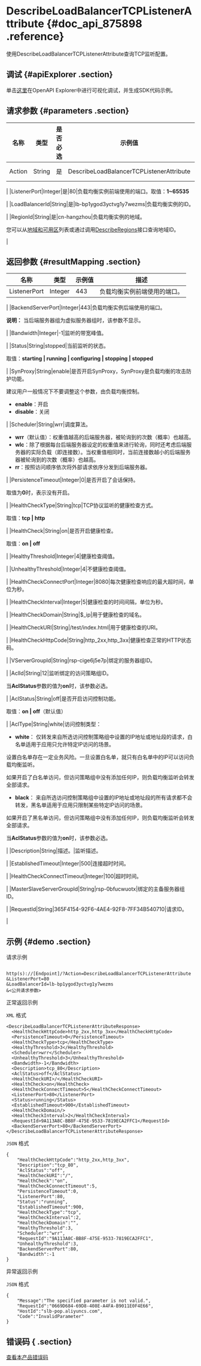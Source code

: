 # DescribeLoadBalancerTCPListenerAttribute {#doc_api_875898 .reference}

使用DescribeLoadBalancerTCPListenerAttribute查询TCP监听配置。

## 调试 {#apiExplorer .section}

单击[这里](https://api.aliyun.com/#product=Slb&api=DescribeLoadBalancerTCPListenerAttribute)在OpenAPI Explorer中进行可视化调试，并生成SDK代码示例。

## 请求参数 {#parameters .section}

|名称|类型|是否必选|示例值|描述|
|--|--|----|---|--|
|Action|String|是|DescribeLoadBalancerTCPListenerAttribute|要执行的操作。取值：**DescribeLoadBalancerTCPListenerAttribute**

 |
|ListenerPort|Integer|是|80|负载均衡实例前端使用的端口。取值：**1~65535**

 |
|LoadBalancerId|String|是|lb-bp1ygod3yctvg1y7wezms|负载均衡实例的ID。

 |
|RegionId|String|是|cn-hangzhou|负载均衡实例的地域。

 您可以从[地域和可用区](~~40654~~)列表或通过调用[DescribeRegions](~~25609~~)接口查询地域ID。

 |

## 返回参数 {#resultMapping .section}

|名称|类型|示例值|描述|
|--|--|---|--|
|ListenerPort|Integer|443|负载均衡实例前端使用的端口。

 |
|BackendServerPort|Integer|443|负载均衡实例后端使用的端口。

 **说明：** 当后端服务器组为虚拟服务器组时，该参数不显示。

 |
|Bandwidth|Integer|-1|监听的带宽峰值。

 |
|Status|String|stopped|当前监听的状态。

 取值：**starting | running | configuring | stopping | stopped**

 |
|SynProxy|String|enable|是否开启SynProxy，SynProxy是负载均衡的攻击防护功能。

 建议用户一般情况下不要调整这个参数，由负载均衡控制。

 -   **enable**：开启
-   **disable**：关闭

 |
|Scheduler|String|wrr|调度算法。

 -   **wrr**（默认值）：权重值越高的后端服务器，被轮询到的次数（概率）也越高。
-   **wlc**：除了根据每台后端服务器设定的权重值来进行轮询，同时还考虑后端服务器的实际负载（即连接数）。当权重值相同时，当前连接数越小的后端服务器被轮询到的次数（概率）也越高。
-   **rr**：按照访问顺序依次将外部请求依序分发到后端服务器。

 |
|PersistenceTimeout|Integer|0|是否开启了会话保持。

 取值为**0**时，表示没有开启。

 |
|HealthCheckType|String|tcp|TCP协议监听的健康检查方式。

 取值：**tcp | http**

 |
|HealthCheck|String|on|是否开启健康检查。

 取值：**on | off**

 |
|HealthyThreshold|Integer|4|健康检查阈值。

 |
|UnhealthyThreshold|Integer|4|不健康检查阈值。

 |
|HealthCheckConnectPort|Integer|8080|每次健康检查响应的最大超时间，单位为秒。

 |
|HealthCheckInterval|Integer|5|健康检查的时间间隔，单位为秒。

 |
|HealthCheckDomain|String|$\_ip|用于健康检查的域名。

 |
|HealthCheckURI|String|/test/index.html|用于健康检查的URI。

 |
|HealthCheckHttpCode|String|http\_2xx,http\_3xx|健康检查正常的HTTP状态码。

 |
|VServerGroupId|String|rsp-cige6j5e7p|绑定的服务器组ID。

 |
|AclId|String|12|监听绑定的访问策略组ID。

 当**AclStatus**参数的值为**on**时，该参数必选。

 |
|AclStatus|String|off|是否开启访问控制功能。

 取值：**on | off**（默认值）

 |
|AclType|String|white|访问控制类型：

 -   **white**： 仅转发来自所选访问控制策略组中设置的IP地址或地址段的请求，白名单适用于应用只允许特定IP访问的场景。

设置白名单存在一定业务风险。一旦设置白名单，就只有白名单中的IP可以访问负载均衡监听。

 如果开启了白名单访问，但访问策略组中没有添加任何IP，则负载均衡监听会转发全部请求。

 -   **black**： 来自所选访问控制策略组中设置的IP地址或地址段的所有请求都不会转发，黑名单适用于应用只限制某些特定IP访问的场景。

如果开启了黑名单访问，但访问策略组中没有添加任何IP，则负载均衡监听会转发全部请求。

 当**AclStatus**参数的值为**on**时，该参数必选。

 |
|Description|String|描述。|监听描述。

 |
|EstablishedTimeout|Integer|500|连接超时时间。

 |
|HealthCheckConnectTimeout|Integer|100|超时时间。

 |
|MasterSlaveServerGroupId|String|rsp-0bfucwuotx|绑定的主备服务器组ID。

 |
|RequestId|String|365F4154-92F6-4AE4-92F8-7FF34B540710|请求ID。

 |

## 示例 {#demo .section}

请求示例

``` {#request_demo}

http(s)://[Endpoint]/?Action=DescribeLoadBalancerTCPListenerAttribute
&ListenerPort=80
&LoadBalancerId=lb-bp1ygod3yctvg1y7wezms
&<公共请求参数>

```

正常返回示例

`XML` 格式

``` {#xml_return_success_demo}
<DescribeLoadBalancerTCPListenerAttributeResponse>
  <HealthCheckHttpCode>http_2xx,http_3xx</HealthCheckHttpCode>
  <PersistenceTimeout>0</PersistenceTimeout>
  <HealthCheckType>tcp</HealthCheckType>
  <HealthyThreshold>3</HealthyThreshold>
  <Scheduler>wrr</Scheduler>
  <UnhealthyThreshold>3</UnhealthyThreshold>
  <Bandwidth>-1</Bandwidth>
  <Description>tcp_80</Description>
  <AclStatus>off</AclStatus>
  <HealthCheckURI>/</HealthCheckURI>
  <HealthCheck>on</HealthCheck>
  <HealthCheckConnectTimeout>5</HealthCheckConnectTimeout>
  <ListenerPort>80</ListenerPort>
  <Status>running</Status>
  <EstablishedTimeout>900</EstablishedTimeout>
  <HealthCheckDomain/>
  <HealthCheckInterval>2</HealthCheckInterval>
  <RequestId>9A113A8C-BB8F-475E-9533-7819ECA2FFC1</RequestId>
  <BackendServerPort>80</BackendServerPort>
</DescribeLoadBalancerTCPListenerAttributeResponse>

```

`JSON` 格式

``` {#json_return_success_demo}
{
	"HealthCheckHttpCode":"http_2xx,http_3xx",
	"Description":"tcp_80",
	"AclStatus":"off",
	"HealthCheckURI":"/",
	"HealthCheck":"on",
	"HealthCheckConnectTimeout":5,
	"PersistenceTimeout":0,
	"ListenerPort":80,
	"Status":"running",
	"EstablishedTimeout":900,
	"HealthCheckType":"tcp",
	"HealthCheckInterval":2,
	"HealthCheckDomain":"",
	"HealthyThreshold":3,
	"Scheduler":"wrr",
	"RequestId":"9A113A8C-BB8F-475E-9533-7819ECA2FFC1",
	"UnhealthyThreshold":3,
	"BackendServerPort":80,
	"Bandwidth":-1
}
```

异常返回示例

`JSON` 格式

``` {#json_return_failed_demo}
{
	"Message":"The specified parameter is not valid.",
	"RequestId":"0669D684-69D8-408E-A4FA-B9011E0F4E66",
	"HostId":"slb-pop.aliyuncs.com",
	"Code":"InvalidParameter"
}
```

## 错误码 { .section}

[查看本产品错误码](https://error-center.aliyun.com/status/product/Slb)

